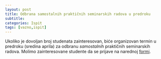 ```yaml
---
layout: post
title: Odbrana samostalnih praktičnih seminarskih radova u predroku
subtitle: 
categories: Ispit 
tags: [vazno,ispit]
---
```


Ukoliko je dovoljan broj studenata zainteresovan, biće organizovan termin u predroku (sredina aprila) za odbranu _samostalnih_ praktičnih seminarskih radova. Molimo zainteresovane studente da se prijave na narednoj [formi](https://forms.gle/ZVWaq3Pn6DZPBNDs5).

